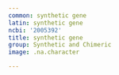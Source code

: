 ```yaml
---
common: synthetic gene
latin: synthetic gene
ncbi: '2005392'
title: synthetic gene
group: Synthetic and Chimeric
image: .na.character

---
```

